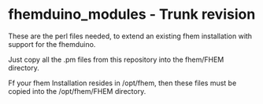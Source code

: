 fhemduino_modules - Trunk revision
=================

These are the perl files needed, to extend an existing fhem installation with support for the fhemduino.


Just copy all the .pm files from this repository into the fhem/FHEM directory.

Ff your fhem Installation resides in /opt/fhem, then these files must be copied into the /opt/fhem/FHEM directory.
